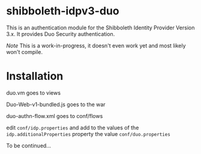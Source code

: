 shibboleth-idpv3-duo
====================

This is an authentication module for the Shibboleth Identity Provider Version 3.x.  It provides Duo Security authentication.

*Note* This is a work-in-progress, it doesn't even work yet and most likely won't compile.

# Installation
duo.vm goes to views

Duo-Web-v1-bundled.js goes to the war

duo-authn-flow.xml goes to conf/flows

edit `conf/idp.properties` and add to the values of the `idp.additionalProperties` property the value `conf/duo.properties`

To be continued...